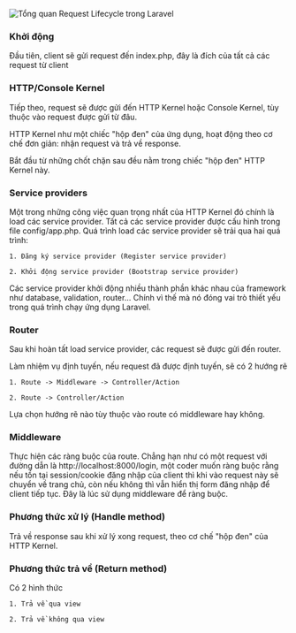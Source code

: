 ![Tổng quan Request Lifecycle trong Laravel](https://images.viblo.asia/b4bce647-722e-4064-ac19-b7e9e0d0573e.png)

### Khởi động
Đầu tiên, client sẽ gửi request đến index.php, đây là đích của tất cả các request từ client

### HTTP/Console Kernel
Tiếp theo, request sẽ được gửi đến HTTP Kernel hoặc Console Kernel, tùy thuộc vào request được gửi từ đâu.

HTTP Kernel như một chiếc "hộp đen" của ứng dụng, hoạt động theo cơ chế đơn giản: nhận request và trả về response.

Bắt đầu từ những chốt chặn sau đều nằm trong chiếc "hộp đen" HTTP Kernel này.

### Service providers

Một trong những công việc quan trọng nhất của HTTP Kernel đó chính là load các service provider. Tất cả các service provider được cấu hình trong file config/app.php. Quá trình load các service provider sẽ trải qua hai quá trình:

    1. Đăng ký service provider (Register service provider)

    2. Khởi động service provider (Bootstrap service provider)
Các service provider khởi động nhiều thành phần khác nhau của framework như database, validation, router... Chính vì thế mà nó đóng vai trò thiết yếu trong quá trình chạy ứng dụng Laravel.

### Router
Sau khi hoàn tất load service provider, các request sẽ được gửi đến router.

Làm nhiệm vụ định tuyến, nếu request đã được định tuyến, sẽ có 2 hướng rẽ

    1. Route -> Middleware -> Controller/Action

    2. Route -> Controller/Action
Lựa chọn hướng rẽ nào tùy thuộc vào route có middleware hay không.

### Middleware
Thực hiện các ràng buộc của route. Chẳng hạn như có một request với đường dẫn là http://localhost:8000/login, một coder muốn ràng buộc rằng nếu tồn tại session/cookie đăng nhập của client thì khi vào request này sẽ chuyển về trang chủ, còn nếu không thì vẫn hiển thị form đăng nhập để client tiếp tục. Đây là lúc sử dụng middleware để ràng buộc.

### Phương thức xử lý (Handle method)
Trả về response sau khi xử lý xong request, theo cơ chế "hộp đen" của HTTP Kernel.

### Phương thức trả về (Return method)
Có 2 hình thức

    1. Trả về qua view
    
    2. Trả về không qua view